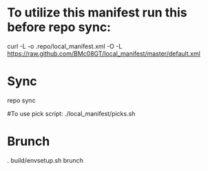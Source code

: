 # To utilize this manifest run this before repo sync:
curl -L -o .repo/local_manifest.xml -O -L https://raw.github.com/BMc08GT/local_manifest/master/default.xml

# Sync
repo sync

#To use pick script:
./local_manifest/picks.sh

# Brunch
. build/envsetup.sh
brunch <device>

